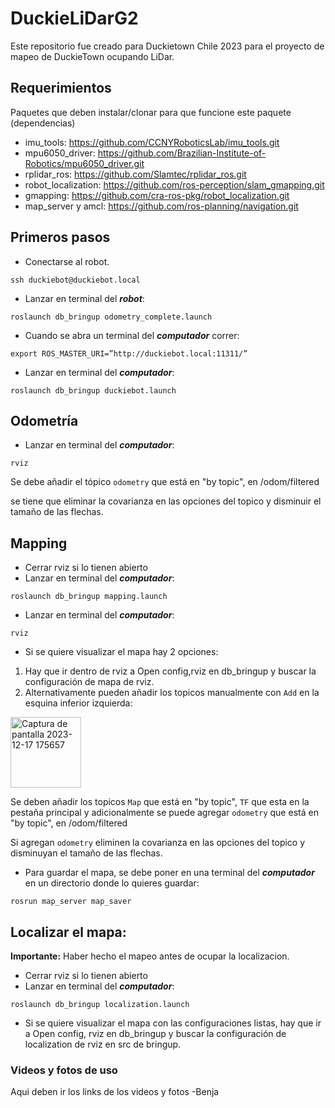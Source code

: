 # DuckieLiDarG2
Este repositorio fue creado para Duckietown Chile 2023 para el proyecto de mapeo de DuckieTown ocupando LiDar.

## Requerimientos
Paquetes que deben instalar/clonar para que funcione este paquete (dependencias)
- imu_tools: https://github.com/CCNYRoboticsLab/imu_tools.git
- mpu6050_driver: https://github.com/Brazilian-Institute-of-Robotics/mpu6050_driver.git
- rplidar_ros: https://github.com/Slamtec/rplidar_ros.git
- robot_localization: https://github.com/ros-perception/slam_gmapping.git
- gmapping: https://github.com/cra-ros-pkg/robot_localization.git
- map_server y amcl: https://github.com/ros-planning/navigation.git

## Primeros pasos
- Conectarse al robot.
```
ssh duckiebot@duckiebot.local
```
- Lanzar en terminal del **_robot_**: 
```
roslaunch db_bringup odometry_complete.launch
```
- Cuando se abra un terminal del **_computador_** correr:
```
export ROS_MASTER_URI=”http://duckiebot.local:11311/”
``` 
- Lanzar en terminal del **_computador_**:
```
roslaunch db_bringup duckiebot.launch
```

## Odometría

- Lanzar en terminal del **_computador_**:
```
rviz
```
Se debe añadir el tópico `odometry` que está en "by topic", en /odom/filtered

se tiene que eliminar la covarianza en las opciones del topico y disminuir el tamaño de las flechas.

## Mapping
- Cerrar rviz si lo tienen abierto
- Lanzar en terminal del **_computador_**:
```
roslaunch db_bringup mapping.launch
```
- Lanzar en terminal del **_computador_**:
```
rviz
```
- Si se quiere visualizar el mapa hay 2 opciones:
1. Hay que ir dentro de rviz a Open config,rviz en db_bringup y buscar la configuración de mapa de rviz.
2. Alternativamente pueden añadir los topicos manualmente con `Add` en la esquina inferior izquierda:
<img width="113" alt="Captura de pantalla 2023-12-17 175657" src="https://github.com/3lue4rt/DuckieLiDarG2/assets/142761701/b605cd04-1046-4c1d-a631-956a94081bdb">

Se deben añadir los topicos `Map` que está en "by topic", `TF` que esta en la pestaña principal y adicionalmente se puede agregar `odometry` que está en "by topic", en /odom/filtered

Si agregan `odometry` eliminen la covarianza en las opciones del topico y disminuyan el tamaño de las flechas.

- Para guardar el mapa, se debe poner en una terminal del **_computador_** en un directorio donde lo quieres guardar:
```
rosrun map_server map_saver
```
## Localizar el mapa:
**Importante:** Haber hecho el mapeo antes de ocupar la localizacion.
- Cerrar rviz si lo tienen abierto
- Lanzar en terminal del **_computador_**:
```
roslaunch db_bringup localization.launch
```
- Si se quiere visualizar el mapa con las configuraciones listas, hay que ir a Open config, rviz en db_bringup y buscar la configuración de localization de rviz en src de bringup.

### Videos y fotos de uso
Aqui deben ir los links de los videos y fotos -Benja
